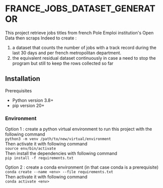 # FRANCE_JOBS_DATASET_GENERATOR
This project retrieve jobs titles from french Pole Emploi institution's Open Data then scraps Indeed to create :
1. a dataset that counts the number of jobs with a track record during the last 30 days and per french metropolitan department.
2. the equivalent residual dataset continuously in case a need to stop the program but still to keep the rows collected so far

## Installation
Prerequisites
- Python version 3.8+
- pip version 20+

### Environment
Option 1 : 
create a python virtual environment to run this project with the following command
<br />``python3 -m venv /path/to/new/virtual/environment``<br />
Then activate it with following command 
<br />``source env/bin/activate``<br />
Then install the dependencies with following command
<br />``pip install -f requirements.txt``<br />

Option 2 : create a conda environment (in that case conda is a prerequisite)
<br />``conda create --name <env> --file requirements.txt``<br />
Then activate it with following command 
<br />``conda activate <env>``<br />






